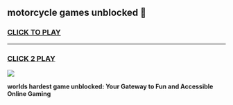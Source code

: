 
## motorcycle games unblocked 👋
<h3>
<a href="https://premium.freeplayer.one?title=motorcycle_games_unblocked&ref=13F">CLICK TO PLAY</a></h3>
<hr>

<h3>
<a href="https://premium.freeplayer.one?title=motorcycle_games_unblocked&ref=13F">CLICK 2 PLAY</a>
  
</h3>

<a href="https://premium.freeplayer.one?title=motorcycle_games_unblocked&ref=12F/"><img src="https://clearcache.store/games.png"></a>


**worlds hardest game unblocked: Your Gateway to Fun and Accessible Online Gaming**

